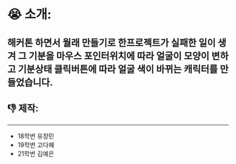 # :sob: 소개:

해커톤 하면서 월래 만들기로 한프로젝트가 실패한 일이 생겨 그 기분을 마우스 포인터위치에 따라 얼굴이 모양이 변하고 기분상태 클릭버튼에 따라 얼굴 색이 바뀌는 캐릭터를 만들었습니다.
----
## :-1: 제작:
----
+ 18학번 유창민
+ 19학번 고다혜
+ 21학번 김예은
